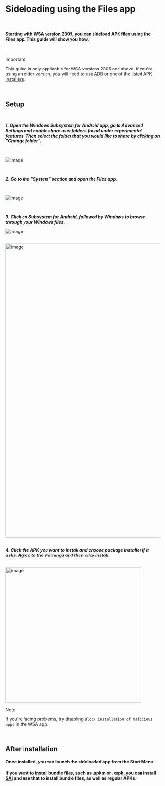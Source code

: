# Sideloading using the Files app

<br> 

#### Starting with WSA version 2305, you can sideload APK files using the Files app. This guide will show you how.

<br> 

> [!IMPORTANT]
> This guide is only applicable for WSA versions 2305 and above. If you're using an older version, you will need to use [ADB](https://github.com/MustardChef/WSABuilds/blob/master/Documentation/Usage%20Guides/Sideloading%20Guides/ADB-Sideloading.md) or one of the [listed APK installers](https://github.com/MustardChef/WSABuilds/blob/master/Documentation/Usage%20Guides/Sideloading%20Guides/Sideloading.md).

<br> 

## Setup

<br>

***1. Open the Windows Subsystem for Android app, go to Advanced Settings and enable share user folders found under experimental features. Then select the folder that you would like to share by clicking on "Change folder".***

<br>

![image](https://github.com/MustardChef/WSABuilds/assets/68516357/9644d1c3-ec12-462e-89bc-50bd4ff0f2df)

<br>

***2. Go to the "System" section and open the Files app.***

<br>

![image](https://github.com/MustardChef/WSABuilds/assets/68516357/65e459bf-24f8-40e0-8bf1-aa7ea72873a6)

<br>

***3. Click on Subsystem for Android, followed by Windows to browse through your Windows files.***

![image](https://github.com/MustardChef/WSABuilds/assets/68516357/5300c7be-a517-4ccd-a951-d51f703a4a5d)

<br>

<img width="962" alt="image" src="https://github.com/MustardChef/WSABuilds/assets/44692189/95885809-deb2-4ac4-b468-7447fb84dde0">

<br>
<br>

***4. Click the APK you want to install and choose package installer if it asks. Agree to the warnings and then click install.***

<br>

<img width="443" alt="image" src="https://github.com/MustardChef/WSABuilds/assets/44692189/9e0698de-e47e-45c9-83a0-8c8ea1297cd4">

<br>

> [!NOTE]
> If you're facing problems, try disabling `Block installation of malicious apps` in the WSA app.

<br>

## After installation 

#### Once installed, you can launch the sideloaded app from the Start Menu.



#### If you want to install bundle files, such as .apkm or .xapk, you can install [SAI](https://apkpure.com/split-apks-installer-sai/com.aefyr.sai) and use that to install bundle files, as well as regular APKs.
